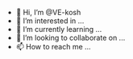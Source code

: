 - 👋 Hi, I’m @VE-kosh
- 👀 I’m interested in ...
- 🌱 I’m currently learning ...
- 💞️ I’m looking to collaborate on ...
- 📫 How to reach me ...

<!---
VE-kosh/VE-kosh is a ✨ special ✨ repository because its `README.md` (this file) appears on your GitHub profile.
You can click the Preview link to take a look at your changes.
--->
